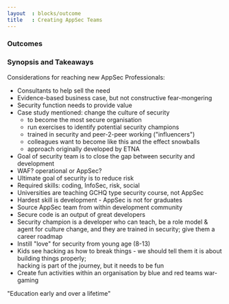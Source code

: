 ```yaml
---
layout  : blocks/outcome
title   : Creating AppSec Teams
---
```


### Outcomes 

### Synopsis and Takeaways

Considerations for reaching new AppSec Professionals:

- Consultants to help sell the need
- Evidence-based business case, but not constructive fear-mongering
- Security function needs to provide value
- Case study mentioned: change the culture of security
  - to become the most secure organisation 
  - run exercises to identify potential security champions
  - trained in security and peer-2-peer working ("influencers") 
  - colleagues want to become like this and the effect snowballs 
  - approach originally developed by ETNA
- Goal of security team is to close the gap between security and development
- WAF?  operational or AppSec?
- Ultimate goal of security is to reduce risk
- Required skills: coding, InfoSec, risk, social
- Universities are teaching GCHQ type security course, not AppSec
- Hardest skill is development - AppSec is not for graduates
- Source AppSec team from within development community
- Secure code is an output of great developers
- Security champion is a developer who can teach, be a role model & agent for culture change, and they are trained in security; give them a career roadmap
- Instill "love" for security from young age (8-13) 
- Kids see hacking as how to break things - we should tell them it is about building things properly;  
hacking is part of the journey, but it needs to be fun
- Create fun activities within an organisation by blue and red teams war-gaming

"Education early and over a lifetime"
